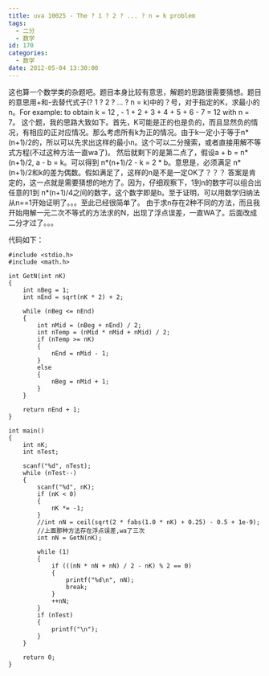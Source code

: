 ```yaml
---
title: uva 10025 - The ? 1 ? 2 ? ... ? n = k problem
tags:
  - 二分
  - 数学
id: 170
categories:
  - 数学
date: 2012-05-04 13:30:00
---
```


这也算一个数学类的杂题吧。题目本身比较有意思，解题的思路很需要猜想。题目的意思用+和-去替代式子(? 1 ? 2 ? ... ? n = k)中的？号，对于指定的K，求最小的n。For example: to obtain k = 12 , - 1 + 2 + 3 + 4 + 5 + 6 - 7 = 12 with n = 7。
这个题，我的思路大致如下。首先，K可能是正的也是负的，而且显然负的情况，有相应的正对应情况。那么考虑所有k为正的情况。由于k一定小于等于n*(n+1)/2的，所以可以先求出这样的最小n。这个可以二分搜索，或者直接用解不等式方程(不过这种方法一直wa了)。
然后就剩下的是第二点了，假设a + b = n*(n+1)/2, a - b = k。可以得到 n*(n+1)/2 - k = 2 * b。意思是，必须满足 n*(n+1)/2和k的差为偶数。假如满足了，这样的n是不是一定OK了？？？
答案是肯定的，这一点就是需要猜想的地方了。因为，仔细观察下，1到n的数字可以组合出任意的1到 n*(n+1)/4之间的数字，这个数字即是b。至于证明，可以用数学归纳法从n==1开始证明了。。。至此已经很简单了。
由于求n存在2种不同的方法，而且我开始用解一元二次不等式的方法求的N，出现了浮点误差，一直WA了。后面改成二分才过了。。。

代码如下：
``` stylus
#include <stdio.h> 
#include <math.h>

int GetN(int nK)
{
    int nBeg = 1;
    int nEnd = sqrt(nK * 2) + 2;

    while (nBeg <= nEnd)
    {
        int nMid = (nBeg + nEnd) / 2;
        int nTemp = (nMid * nMid + nMid) / 2;
        if (nTemp >= nK)
        {
            nEnd = nMid - 1;
        }
        else
        {
            nBeg = nMid + 1;
        }
    }

    return nEnd + 1;
}

int main()
{
    int nK;
    int nTest;

    scanf("%d", nTest);
    while (nTest--)
    {
        scanf("%d", nK);
        if (nK < 0)
        {
            nK *= -1;
        }
        //int nN = ceil(sqrt(2 * fabs(1.0 * nK) + 0.25) - 0.5 + 1e-9);
        //上面那种方法存在浮点误差,wa了三次
        int nN = GetN(nK);

        while (1)
        {
            if (((nN * nN + nN) / 2 - nK) % 2 == 0)
            {
                printf("%d\n", nN);
                break;
            }
            ++nN;
        }
        if (nTest)
        {
            printf("\n");
        }
    }

    return 0;
}
```